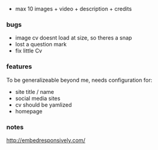 - max 10 images + video + description + credits

### bugs

- image cv doesnt load at size, so theres a snap
- lost a question mark
- fix little Cv

### features

To be generalizeable beyond me, needs configuration for:
- site title / name
- social media sites
- cv should be yamlized
- homepage


### notes

http://embedresponsively.com/